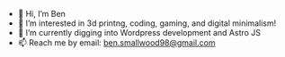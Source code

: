 - 👋 Hi, I’m Ben
- 👀 I’m interested in 3d printng, coding, gaming, and digital minimalism!
- 🌱 I’m currently digging into Wordpress development and Astro JS
- 📫 Reach me by email: ben.smallwood98@gmail.com

<!---
BenjaminSmallwood/BenjaminSmallwood is a ✨ special ✨ repository because its `README.md` (this file) appears on your GitHub profile.
You can click the Preview link to take a look at your changes.
--->
